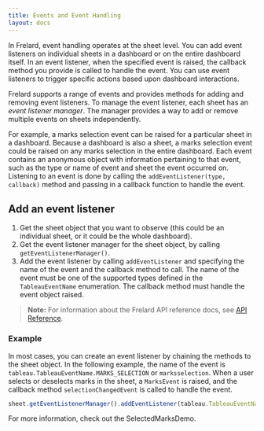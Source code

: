 ```yaml
---
title: Events and Event Handling
layout: docs
---
```


In Frelard, event handling operates at the sheet level. You can add event listeners on individual sheets in a dashboard or on the entire dashboard itself. In an event listener, when the specified event is raised, the callback method you provide is called to handle the event. You can use event listeners to trigger specific actions based upon dashboard interactions. 

Frelard supports a range of events and provides methods for adding and removing event listeners. To manage the event listener, each sheet has an *event listener manager*. The manager provides a way to add or remove multiple events on sheets independently. 

For example, a marks selection event can be raised for a particular sheet in a dashboard. Because a dashboard is also a sheet, a marks selection event could be raised on  any marks selection in the entire dashboard. Each event contains an anonymous object with information pertaining to that event, such as the type or name of event and sheet the event occurred on.
Listening to an event is done by calling the `addEventListener(type, callback)` method and passing in a callback function to handle the event. 

## Add an event listener  

1. Get the sheet object that you want to observe (this could be an individual sheet, or it could be the whole dashboard). 
2. Get the event listener manager for the sheet object, by calling `getEventListenerManager()`. 
3. Add the event listener by calling `addEventListener` and specifying the name of the event and the callback method to call. The name of the event must be one of the supported types defined in the `TableauEventName` enumeration. The callback method must handle the event object raised.

> **Note:** For information about the Frelard API reference docs, see [API Reference]({{site.baseurl}}/docs/index). 


### Example 

In most cases, you can create an event listener by chaining the methods to the sheet object. In the following example, the name of the event is `tableau.TableauEventName.MARKS_SELECTION` or `marksselection`. When a user selects or deselects marks in the sheet, a `MarksEvent` is raised, and the callback method `selectionChangedEvent` is called to handle the event. 

```javascript   
sheet.getEventListenerManager().addEventListener(tableau.TableauEventName.MarksSelection, selectionChangedEvent);
```  

For more information, check out the SelectedMarksDemo.
